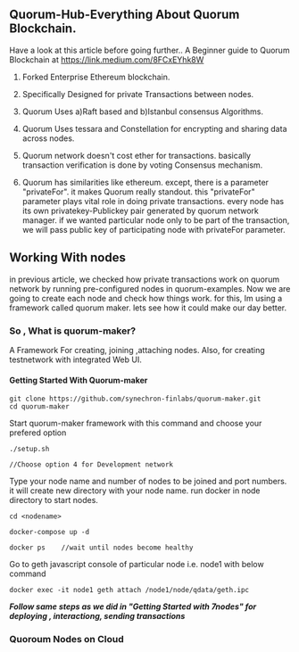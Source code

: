 ## Quorum-Hub-Everything About Quorum Blockchain.
Have a look at this article before going further.. A Beginner guide to Quorum Blockchain at https://link.medium.com/8FCxEYhk8W
1. Forked Enterprise Ethereum blockchain.

2. Specifically Designed for private Transactions between nodes. 

3. Quorum Uses a)Raft based and b)Istanbul consensus Algorithms.

4. Quorum Uses tessara and Constellation for encrypting and sharing data across nodes.

5. Quorum network doesn't cost ether for transactions. basically transaction verification is done by voting Consensus mechanism.

6. Quorum has similarities like ethereum. except, there is a parameter "privateFor". it makes Quorum really standout. this "privateFor" parameter plays vital role in doing private transactions. every node has its own privatekey-Publickey pair generated by quorum network manager. if we wanted particular node only to be part of the transaction, we will pass public key of participating node with privateFor parameter. 

## Working With nodes
in previous article, we checked how private transactions work on quorum network by running pre-configured nodes in quorum-examples. Now we are going to create each node and check how things work. for this, Im using a framework called quorum maker. lets see how it could make our day better.


### So , What is quorum-maker?
A Framework For creating, joining ,attaching nodes.
Also, for creating testnetwork with integrated Web UI.

#### Getting Started With Quorum-maker

```
git clone https://github.com/synechron-finlabs/quorum-maker.git
cd quorum-maker
```
Start quorum-maker framework with this command and choose your prefered option

```
./setup.sh

//Choose option 4 for Development network
```
Type your node name and number of nodes to be joined and port numbers. it will create new directory with your node name. run docker in node directory to start nodes.

```
cd <nodename>

docker-compose up -d

docker ps    //wait until nodes become healthy

```
Go to geth javascript console of particular node i.e. node1 with below command

```
docker exec -it node1 geth attach /node1/node/qdata/geth.ipc
```
***Follow same steps as we did in "Getting Started with 7nodes"  for deploying , interactiong, sending transactions***

### Quoroum Nodes on Cloud
